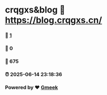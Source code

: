# crqgxs&blog :link: https://blog.crqgxs.cn/ 
### :page_facing_up: [1](https://blog.crqgxs.cn//tag.html) 
### :speech_balloon: 0 
### :hibiscus: 675 
### :alarm_clock: 2025-06-14 23:18:36 
### Powered by :heart: [Gmeek](https://github.com/Meekdai/Gmeek)
